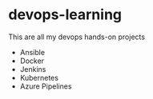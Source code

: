 # devops-learning
This are all my devops hands-on projects
- Ansible
- Docker
- Jenkins
- Kubernetes
- Azure Pipelines


